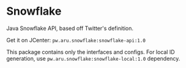 # Snowflake
Java Snowflake API, based off Twitter's definition.

Get it on JCenter: `pw.aru.snowflake:snowflake-api:1.0`

This package contains only the interfaces and configs.
For local ID generation, use `pw.aru.snowflake:snowflake-local:1.0` dependency.
